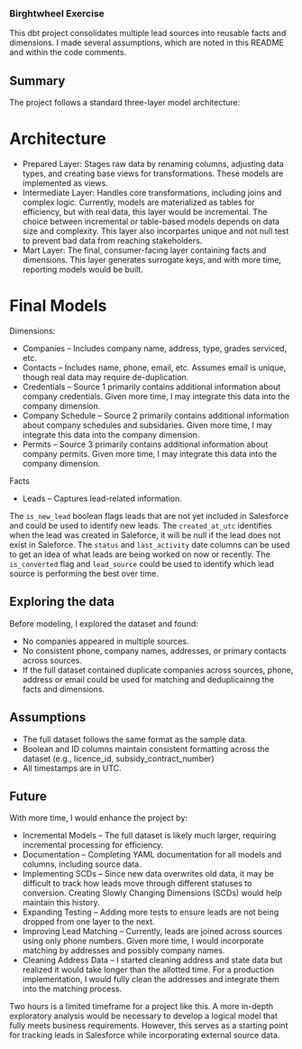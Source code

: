 
### Birghtwheel Exercise
This dbt project consolidates multiple lead sources into reusable facts and dimensions. I made several assumptions, which are noted in this README and within the code comments.

## Summary
The project follows a standard three-layer model architecture:

# Architecture
- Prepared Layer: Stages raw data by renaming columns, adjusting data types, and creating base views for transformations. These models are implemented as views.
- Intermediate Layer: Handles core transformations, including joins and complex logic. Currently, models are materialized as tables for efficiency, but with real data, this layer would be incremental. The choice between incremental or table-based models depends on data size and complexity. This layer also incorpartes unique and not null test to prevent bad data from reaching stakeholders.
- Mart Layer: The final, consumer-facing layer containing facts and dimensions. This layer generates surrogate keys, and with more time, reporting models would be built.

# Final Models
Dimensions:
- Companies – Includes company name, address, type, grades serviced, etc.
- Contacts – Includes name, phone, email, etc. Assumes email is unique, though real data may require de-duplication.
- Credentials – Source 1 primarily contains additional information about company credentials. Given more time, I may integrate this data into the company dimension.
- Company Schedule – Source 2 primarily contains additional information about company schedules and subsidaries. Given more time, I may integrate this data into the company dimension.
- Permits – Source 3 primarily contains additional information about company permits. Given more time, I may integrate this data into the company dimension.

Facts
- Leads – Captures lead-related information.

The `is_new_lead` boolean flags leads that are not yet included in Salesforce and could be used to identify new leads. 
The `created_at_utc` identifies when the lead was created in Saleforce, it will be null if the lead does not exist in Saleforce.
The `status` and `last_activity` date columns can be used to get an idea of what leads are being worked on now or recently.
The `is_converted` flag and `lead_source` could be used to identify which lead source is performing the best over time.


## Exploring the data
Before modeling, I explored the dataset and found:

- No companies appeared in multiple sources.
- No consistent phone, company names, addresses, or primary contacts across sources.
- If the full dataset contained duplicate companies across sources, phone, address or email could be used for matching and deduplicainng the facts and dimensions. 


## Assumptions
- The full dataset follows the same format as the sample data.
- Boolean and ID columns maintain consistent formatting across the dataset (e.g., licence_id, subsidy_contract_number)
- All timestamps are in UTC.

## Future
With more time, I would enhance the project by:

- Incremental Models – The full dataset is likely much larger, requiring incremental processing for efficiency.
- Documentation – Completing YAML documentation for all models and columns, including source data.
- Implementing SCDs – Since new data overwrites old data, it may be difficult to track how leads move through different statuses to conversion. Creating Slowly Changing Dimensions (SCDs) would help maintain this history.
- Expanding Testing – Adding more tests to ensure leads are not being dropped from one layer to the next.
- Improving Lead Matching – Currently, leads are joined across sources using only phone numbers. Given more time, I would incorporate matching by addresses and possibly company names.
- Cleaning Address Data – I started cleaning address and state data but realized it would take longer than the allotted time. For a production implementation, I would fully clean the addresses and integrate them into the matching process.

Two hours is a limited timeframe for a project like this. A more in-depth exploratory analysis would be necessary to develop a logical model that fully meets business requirements. However, this serves as a starting point for tracking leads in Salesforce while incorporating external source data.
